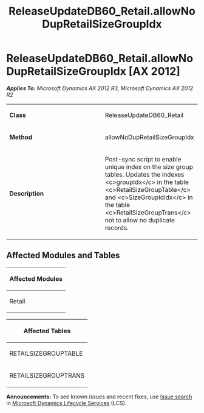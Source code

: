 ﻿---
title: ReleaseUpdateDB60_Retail.allowNoDupRetailSizeGroupIdx
TOCTitle: ReleaseUpdateDB60_Retail.allowNoDupRetailSizeGroupIdx
ms:assetid: a90513ff-efb7-e617-a21c-d6da29657059
ms:mtpsurl: https://msdn.microsoft.com/en-us/library/JJ686397(v=AX.60)
ms:contentKeyID: 49710353
ms.date: 05/18/2015
mtps_version: v=AX.60
---

# ReleaseUpdateDB60\_Retail.allowNoDupRetailSizeGroupIdx [AX 2012]


_**Applies To:** Microsoft Dynamics AX 2012 R3, Microsoft Dynamics AX 2012 R2_

<table>
<colgroup>
<col style="width: 50%" />
<col style="width: 50%" />
</colgroup>
<tbody>
<tr class="odd">
<td><p><strong>Class</strong></p></td>
<td><p>ReleaseUpdateDB60_Retail</p></td>
</tr>
<tr class="even">
<td><p><strong>Method</strong></p></td>
<td><p>allowNoDupRetailSizeGroupIdx</p></td>
</tr>
<tr class="odd">
<td><p><strong>Description</strong></p></td>
<td><p>Post-sync script to enable unique index on the size group tables. Updates the indexes &lt;c&gt;groupIdx&lt;/c&gt; in the table &lt;c&gt;RetailSizeGroupTable&lt;/c&gt; and &lt;c&gt;SizeGroupIdIdx&lt;/c&gt; in the table &lt;c&gt;RetailSizeGroupTrans&lt;/c&gt; not to allow no duplicate records.</p></td>
</tr>
</tbody>
</table>


## Affected Modules and Tables

<table>
<colgroup>
<col style="width: 100%" />
</colgroup>
<thead>
<tr class="header">
<th><p>Affected Modules</p></th>
</tr>
</thead>
<tbody>
<tr class="odd">
<td><p>Retail</p></td>
</tr>
</tbody>
</table>


<table>
<colgroup>
<col style="width: 100%" />
</colgroup>
<thead>
<tr class="header">
<th><p>Affected Tables</p></th>
</tr>
</thead>
<tbody>
<tr class="odd">
<td><p>RETAILSIZEGROUPTABLE</p></td>
</tr>
<tr class="even">
<td><p>RETAILSIZEGROUPTRANS</p></td>
</tr>
</tbody>
</table>

  
**Announcements:** To see known issues and recent fixes, use [Issue search](http://go.microsoft.com/fwlink/?linkid=389258) in [Microsoft Dynamics Lifecycle Services](http://go.microsoft.com/fwlink/?linkid=306505) (LCS).

